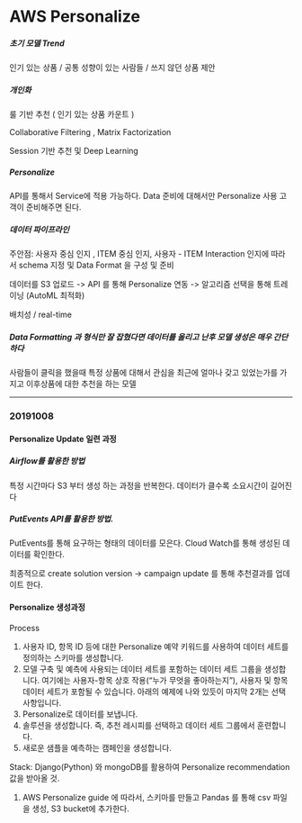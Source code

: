 # AWS Personalize

##### 초기 모델 Trend

 인기 있는 상품 / 공통 성향이 있는 사람들 / 쓰지 않던 상품 제안
 

##### 개인화

 룰 기반 추천 ( 인기 있는 상품 카운트 )
 
 Collaborative Filtering , Matrix Factorization
 
 Session 기반 추천 및 Deep Learning
 

##### Personalize

 API를 통해서 Service에 적용 가능하다.
 Data 준비에 대해서만 Personalize 사용 고객이 준비해주면 된다.
 

##### 데이터 파이프라인

 주안점: 사용자 중심 인지 , ITEM 중심 인지, 사용자 - ITEM Interaction 인지에 따라서 schema 지정 및 Data Format 을 구성 및 준비

 데이터를 S3 업로드 -> API 를 통해 Personalize 연동 -> 알고리즘 선택을 통해 트레이닝 (AutoML 최적화)
 
 배치성 / real-time
 
 
##### Data Formatting 과 형식만 잘 잡혔다면 데이터를 올리고 난후 모델 생성은 매우 간단하다

사람들이 클릭을 했을때 특정 상품에 대해서 관심을 최근에 얼마나 갖고 있었는가를 가지고 이후상품에 대한 추천을 하는 모델


<hr />

### 20191008

#### Personalize Update 일련 과정

 ##### Airflow를 활용한 방법 
  
  특정 시간마다 S3 부터 생성 하는 과정을 반복한다. 데이터가 클수록 소요시간이 길어진다 
 
 ##### PutEvents API를 활용한 방법.
 
  PutEvents를 통해 요구하는 형태의 데이터를 모은다. Cloud Watch를 통해 생성된 데이터를 확인한다.
  
 최종적으로 create solution version -> campaign update 를 통해 추천결과를 업데이트 한다.
 
 
 #### Personalize 생성과정 

Process

1.	사용자 ID, 항목 ID 등에 대한 Personalize 예약 키워드를 사용하여 데이터 세트를 정의하는 스키마를 생성합니다.
2.	모델 구축 및 예측에 사용되는 데이터 세트를 포함하는 데이터 세트 그룹을 생성합니다. 여기에는 사용자-항목 상호 작용(“누가 무엇을 좋아하는지”), 사용자 및 항목 데이터 세트가 포함될 수 있습니다. 아래의 예제에 나와 있듯이 마지막 2개는 선택 사항입니다.
3.	Personalize로 데이터를 보냅니다.
4.	솔루션을 생성합니다. 즉, 추천 레시피를 선택하고 데이터 세트 그룹에서 훈련합니다.
5.	새로운 샘플을 예측하는 캠페인을 생성합니다.

 
 Stack: Django(Python) 와 mongoDB를 활용하여 Personalize recommendation 값을 받아올 것.
 
 1. AWS Personalize guide 에 따라서, 스키마를 만들고 Pandas 를 통해 csv 파일을 생성, S3 bucket에 추가한다.
 
